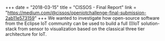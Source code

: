 +++
date = "2018-03-15"
title = "CISSOS - Final Report"
link = "https://medium.com/@cissos/openiotchallenge-final-submission-2ab11e573159"
+++
We wanted to investigate how open-source software from the Eclipse IoT community can be used to build a full (I)IoT solution-stack from sensor to visualization based on the classical three tier architecture for IoT.